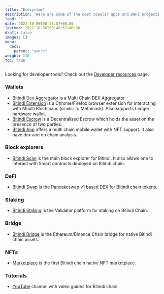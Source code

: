 ```yaml
---
title: "Ecosystem"
description: "Here are some of the most popular apps and DeFi projects on Bitindi."
lead: ""
date: 2022-10-06T08:48:57+00:00
lastmod: 2022-10-06T08:48:57+00:00
draft: false
images: []
menu:
  docs:
    parent: "users"
weight: 110
toc: true
---
```


Looking for developer tools? Check out the [Developer resources](/docs/developers/resources/) page.

### Wallets
 - [Bitindi Dex Aggregator](https://dex.bitndi.com) is a Multi Chain DEX Aggregator.
 - [Bitindi Extension](/docs/users/extension) is a Chrome/Firefox browser extension
   for interacting with Muulti Blochcians (similar to Metamask). Also supports Ledger hardware wallet.
 - [Bitindi Escrow](https://escrow.bitindi.com/) is a Decentralised Escrow which holds the asset on the presence of two parties.
 - [Bitindi App](https://play.google.com/store/apps/dev?id=5275141776026026881/) offers a multi chain mobile wallet with NFT support. It also have dex and on chain analysis.

### Block explorers
 - [Bitindi Scan](https://bitindiscan.com) is the main block explorer for Bitindi. It also allows one to
   interact with Smart contracts deployed on Bitindi chain.

### DeFi
 - [Bitindi Swap](https://dex.bitindi.org) is the Pancakeswap v1 based DEX for Bitindi chain tokens.

 ### Staking
 - [Bitindi Staking](https://staking.bitindi.org) is the Validator platform for staking on Bitindi Chain.

  ### Bridge
 - [Bitindi Bridge](https://bridge.bitindi.org) is the Ethereum/Binance Chain bridge for native Bitindi chain assets.

### NFTs
 - [Marketplace](#) is the first Bitindi chain native NFT marketplace.

### Tutorials
 - [YouTube](https://www.youtube.com/@bitindichain) channel with
   video guides for Bitindi chain

